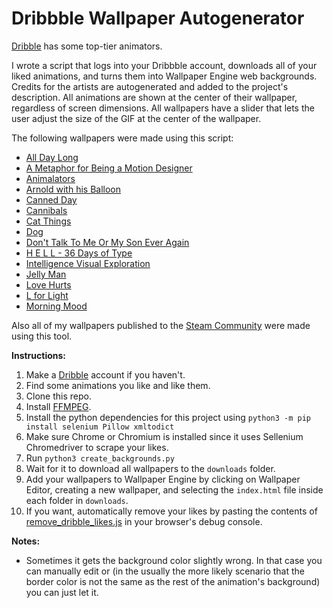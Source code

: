 # Dribbble Wallpaper Autogenerator
[Dribble](https://dribbble.com/) has some top-tier animators.

I wrote a script that logs into your Dribbble account, downloads all of your liked animations, 
and turns them into Wallpaper Engine web backgrounds.
Credits for the artists are autogenerated and added to the project's description.
All animations are shown at the center of their wallpaper, regardless of screen dimensions.
All wallpapers have a slider that lets the user adjust the size of the GIF at the center of the wallpaper.

The following wallpapers were made using this script:

- <a href="https://htmlpreview.github.io/?https://github.com/kriispy/dribbble-wpe-autogen/blob/master/examples/all-day-long/index.html" target="_blank">All Day Long</a>
- <a href="https://htmlpreview.github.io/?https://github.com/kriispy/dribbble-wpe-autogen/blob/master/examples/a-metaphor-for-being-a-motion-designer/index.html" target="_blank">A Metaphor for Being a Motion Designer</a>
- <a href="https://htmlpreview.github.io/?https://github.com/kriispy/dribbble-wpe-autogen/blob/master/examples/animalators/index.html" target="_blank">Animalators</a>
- <a href="https://htmlpreview.github.io/?https://github.com/kriispy/dribbble-wpe-autogen/blob/master/examples/arnold-with-his-balloon/index.html" target="_blank">Arnold with his Balloon</a>
- <a href="https://htmlpreview.github.io/?https://github.com/kriispy/dribbble-wpe-autogen/blob/master/examples/canned-day/index.html" target="_blank">Canned Day</a>
- <a href="https://htmlpreview.github.io/?https://github.com/kriispy/dribbble-wpe-autogen/blob/master/examples/cannibals/index.html" target="_blank">Cannibals</a>
- <a href="https://htmlpreview.github.io/?https://github.com/kriispy/dribbble-wpe-autogen/blob/master/examples/cat-things/index.html" target="_blank">Cat Things</a>
- <a href="https://htmlpreview.github.io/?https://github.com/kriispy/dribbble-wpe-autogen/blob/master/examples/dog/index.html" target="_blank">Dog</a>
- <a href="https://htmlpreview.github.io/?https://github.com/kriispy/dribbble-wpe-autogen/blob/master/examples/dont-talk-to-me-or-my-son-ever-again/index.html" target="_blank">Don't Talk To Me Or My Son Ever Again</a>
- <a href="https://htmlpreview.github.io/?https://github.com/kriispy/dribbble-wpe-autogen/blob/master/examples/h-e-l-l-36-days-of-type/index.html" target="_blank">H E L L - 36 Days of Type</a>
- <a href="https://htmlpreview.github.io/?https://github.com/kriispy/dribbble-wpe-autogen/blob/master/examples/intelligence-visual-exploration-for-ios-product/index.html" target="_blank">Intelligence Visual Exploration</a>
- <a href="https://htmlpreview.github.io/?https://github.com/kriispy/dribbble-wpe-autogen/blob/master/examples/jelly-man/index.html" target="_blank">Jelly Man</a>
- <a href="https://htmlpreview.github.io/?https://github.com/kriispy/dribbble-wpe-autogen/blob/master/examples/love-hurts/index.html" target="_blank">Love Hurts</a>
- <a href="https://htmlpreview.github.io/?https://github.com/kriispy/dribbble-wpe-autogen/blob/master/examples/l-for-light/index.html" target="_blank">L for Light</a>
- <a href="https://htmlpreview.github.io/?https://github.com/kriispy/dribbble-wpe-autogen/blob/master/examples/morning-mood/index.html" target="_blank">Morning Mood</a>


Also all of my wallpapers published to the [Steam Community](https://steamcommunity.com/id/xkriizpy/myworkshopfiles/?appid=431960&sort=score&browsefilter=myfiles&view=imagewall) were made using this tool.


**Instructions:**
1. Make a [Dribble](https://dribbble.com/) account if you haven't.
2. Find some animations you like and like them.
3. Clone this repo.
4. Install [FFMPEG](https://ffmpeg.org/download.html).
5. Install the python dependencies for this project using `python3 -m pip install selenium Pillow xmltodict`
6. Make sure Chrome or Chromium is installed since it uses Sellenium Chromedriver to scrape your likes.
7. Run `python3 create_backgrounds.py`
8. Wait for it to download all wallpapers to the `downloads` folder.
9. Add your wallpapers to Wallpaper Engine by clicking on Wallpaper Editor, creating a new wallpaper, and selecting the `index.html` file inside each folder in `downloads`.
10. If you want, automatically remove your likes by pasting the contents of [remove_dribble_likes.js](./remove_dribble_likes.js) in your browser's debug console.

**Notes:**

- Sometimes it gets the background color slightly wrong. In that case you can manually edit or (in the usually the more likely scenario that the border color is not the same as the rest of the animation's background) you can just let it.
